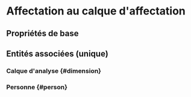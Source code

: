 # Affectation au calque d'affectation
<!--- THIS FILE IS GENERATED PLEASE DO NOT EDIT IT DIRECTLY --->



## Propriétés de base



## Entités associées (unique)

### Calque d'analyse {#dimension}
        

### Personne {#person}
        






